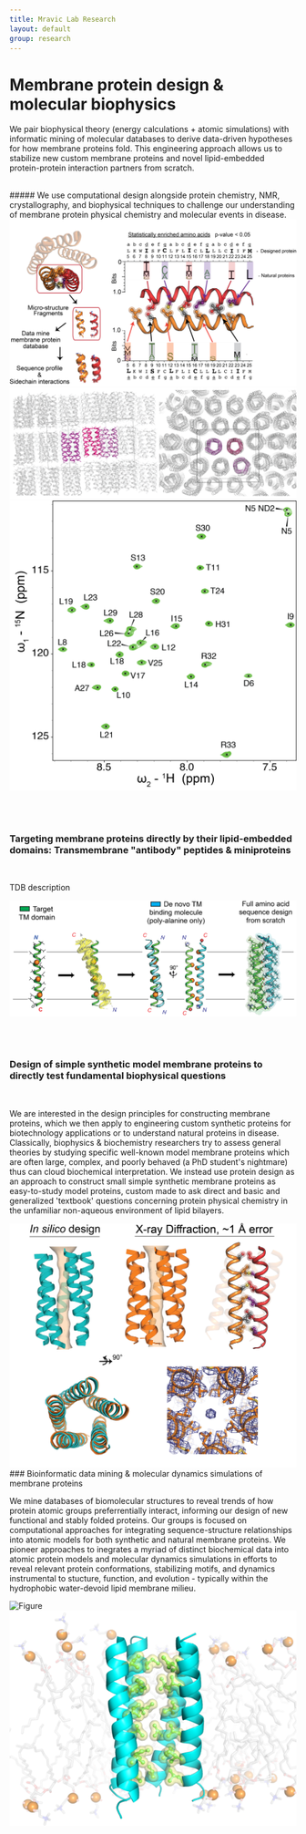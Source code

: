 ```yaml
---
title: Mravic Lab Research
layout: default
group: research
---
```


# Membrane protein design & molecular biophysics 


We pair biophysical theory (energy calculations + atomic simulations) with informatic mining of molecular databases to derive data-driven hypotheses for how membrane proteins fold.  This engineering approach allows us to stabilize new custom membrane proteins and novel lipid-embedded protein-protein interaction partners from scratch.   <br><br>

<div class="row">
##### We use computational design alongside protein chemistry, NMR, crystallography, and biophysical techniques to challenge our understanding of membrane protein physical chemistry and molecular events in disease. 
<br>

 <div class="col-md-7 order-md-3">
    <img class="img-fluid" src="/static/img/MemProt_SeqDesign.png">
</div>
 <div class="col-md-5 order-md-2 align-self-center">
    <img class="img-fluid" src="/static/img/Xray_packingXtal.png">
 </div>
</div>
 <div class="col-md-3 order-md-1 align-self-center">
    <img class="img-fluid" src="/static/img/Clean_Monomer-mEpoR_600x_assigned.png">
 </div>
</div>

  
<br><br>
<div class="row">
  
 
###  Targeting membrane proteins directly by their lipid-embedded domains: Transmembrane "antibody" peptides & miniproteins
<br>
<div class="col-md-7 order-md-1">

TDB description

</div>
<div class="col-md-5 order-md-2 align-self-center">
<img class="img-fluid" src="/static/img/TM_antibody_design.png" alt="Figure">
</div>

<div class="row">

<br><br>

### Design of simple synthetic model membrane proteins to directly test fundamental biophysical questions
<br>
<div class="col-md-7 order-md-2">

We are interested in the design  principles for constructing membrane proteins, which we then apply to engineering custom synthetic proteins for biotechnology applications or to understand natural proteins in disease.  Classically, biophysics & biochemistry researchers try to assess general theories by studying specific well-known model membrane proteins which are often large, complex, and poorly behaved (a PhD student's nightmare) thus can cloud biochemical interpretation.  We instead use protein design as an approach to construct small simple synthetic membrane proteins as easy-to-study model proteins, custom made to ask direct and basic and generalized 'textbook' questions concerning protein physical chemistry in the unfamiliar non-aqueous environment of lipid bilayers. 
</div>

<div class="col-md-5 order-md-1 align-self-center">
<img class="img-fluid" src="/static/img/PL5_x-ray.png" alt="Figure">
</div>
</div>

<div class="row">
### Bioinformatic data mining & molecular dynamics simulations of membrane proteins
<br>
<div class="col-md-7 order-md-1 ">

We mine databases of biomolecular structures to reveal trends of how protein atomic groups preferrentially interact, informing our design of new functional and stably folded proteins.  Our groups is focused on computational approaches for integrating sequence-structure relationships into atomic models for both synthetic and natural membrane proteins.  We pioneer approaches to inegrates a myriad of distinct biochemical data into atomic protein models and molecular dynamics simulations in efforts to reveal relevant protein conformations, stabilizing motifs, and dynamics instrumental to stucture, function, and evolution - typically within the hydrophobic water-devoid lipid membrane milieu.
</div> 

<div class="col-md-3 order-md-2 align-self-center">
  <img class="img-fluid" src="/static/img/poreWaterOnly_v3.gif" alt="Figure">
 </div>
</div>

<div class="row">
 <div class="col-md-7 order-md-2 align-self-center">
   <img class="img-fluid" src="/static/img/simPacking_lipids.png" alt="Figure">
 </div>
</div>
